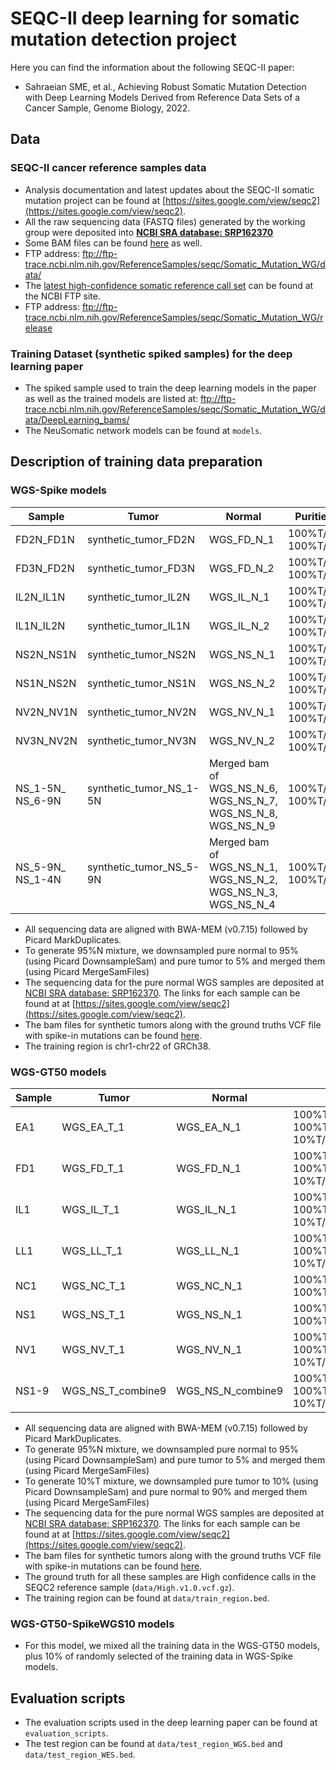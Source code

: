 # SEQC-II deep learning for somatic mutation detection project
Here you can find the information about the following SEQC-II paper:
* Sahraeian SME, et al., Achieving Robust Somatic Mutation Detection with Deep Learning Models Derived from Reference Data Sets of a Cancer Sample, Genome Biology, 2022.

## Data
### SEQC-II cancer reference samples data
* Analysis documentation and latest updates about the SEQC-II somatic mutation project can be found at [https://sites.google.com/view/seqc2](https://sites.google.com/view/seqc2).
* All the raw sequencing data (FASTQ files) generated by the working group were deposited into [**NCBI SRA database: SRP162370**](https://trace.ncbi.nlm.nih.gov/Traces/sra/?study=SRP162370)
* Some BAM files can be found [here](http://bit.ly/seqc2_smwg_data) as well.
 * FTP address: ftp://ftp-trace.ncbi.nlm.nih.gov/ReferenceSamples/seqc/Somatic_Mutation_WG/data/
* The [latest high-confidence somatic reference call set](http://bit.ly/somatic_call_set) can be found at the NCBI FTP site.
 * FTP address: ftp://ftp-trace.ncbi.nlm.nih.gov/ReferenceSamples/seqc/Somatic_Mutation_WG/release

### Training Dataset (synthetic spiked samples) for the deep learning paper
* The spiked sample used to train the deep learning models in the paper as well as the trained models are listed at:
ftp://ftp-trace.ncbi.nlm.nih.gov/ReferenceSamples/seqc/Somatic_Mutation_WG/data/DeepLearning_bams/
* The NeuSomatic network models can be found at `models`.

## Description of training data preparation
### WGS-Spike models

Sample | Tumor | Normal | Purities used
--------------------|----------------------------|------------------------|--------------------------
FD2N_FD1N | synthetic_tumor_FD2N | WGS_FD_N_1 | 100%T/100%N, 100%T/95%N
FD3N_FD2N | synthetic_tumor_FD3N | WGS_FD_N_2 | 100%T/100%N, 100%T/95%N
IL2N_IL1N | synthetic_tumor_IL2N | WGS_IL_N_1 | 100%T/100%N, 100%T/95%N
IL1N_IL2N | synthetic_tumor_IL1N | WGS_IL_N_2 | 100%T/100%N, 100%T/95%N
NS2N_NS1N | synthetic_tumor_NS2N | WGS_NS_N_1 | 100%T/100%N, 100%T/95%N
NS1N_NS2N | synthetic_tumor_NS1N | WGS_NS_N_2 | 100%T/100%N, 100%T/95%N
NV2N_NV1N | synthetic_tumor_NV2N | WGS_NV_N_1 | 100%T/100%N, 100%T/95%N
NV3N_NV2N | synthetic_tumor_NV3N | WGS_NV_N_2 | 100%T/100%N, 100%T/95%N
NS_1-5N_ NS_6-9N | synthetic_tumor_NS_1-5N | Merged bam of WGS_NS_N_6, WGS_NS_N_7, WGS_NS_N_8, WGS_NS_N_9 | 100%T/100%N, 100%T/95%N
NS_5-9N_ NS_1-4N | synthetic_tumor_NS_5-9N | Merged bam of WGS_NS_N_1, WGS_NS_N_2, WGS_NS_N_3, WGS_NS_N_4 | 100%T/100%N, 100%T/95%N


* All sequencing data are aligned with BWA-MEM (v0.7.15) followed by Picard MarkDuplicates.
* To generate 95%N mixture, we downsampled pure normal to 95% (using Picard DownsampleSam) and pure tumor to 5% and merged them (using Picard MergeSamFiles)
* The sequencing data for the pure normal WGS samples are deposited at [NCBI SRA database: SRP162370](https://trace.ncbi.nlm.nih.gov/Traces/sra/?study=SRP162370). The links for each sample can be found at at [https://sites.google.com/view/seqc2](https://sites.google.com/view/seqc2).
* The bam files for synthetic tumors along with the ground truths VCF file with spike-in mutations can be found [here](ftp://ftp-trace.ncbi.nlm.nih.gov/ReferenceSamples/seqc/Somatic_Mutation_WG/data/DeepLearning_bams/).
* The training region is chr1-chr22 of GRCh38.

### WGS-GT50 models

Sample | Tumor | Normal | Purities used
--------------------|----------------------------|------------------------|--------------------------
EA1 | WGS_EA_T_1 | WGS_EA_N_1 | 100%T/100%N, 100%T/95%N, 10%T/100%N 
FD1 | WGS_FD_T_1 | WGS_FD_N_1 | 100%T/100%N, 100%T/95%N, 10%T/100%N 
IL1 | WGS_IL_T_1 | WGS_IL_N_1 | 100%T/100%N, 100%T/95%N, 10%T/100%N 
LL1 | WGS_LL_T_1 | WGS_LL_N_1 | 100%T/100%N, 100%T/95%N, 10%T/100%N 
NC1 | WGS_NC_T_1 | WGS_NC_N_1 | 100%T/100%N, 100%T/95%N,10%T/100%N 
NS1 | WGS_NS_T_1 | WGS_NS_N_1 | 100%T/100%N, 100%T/95%N,10%T/100%N 
NV1 | WGS_NV_T_1 | WGS_NV_N_1 | 100%T/100%N, 100%T/95%N, 10%T/100%N 
NS1-9 | WGS_NS_T_combine9 | WGS_NS_N_combine9 | 100%T/100%N, 100%T/95%N, 10%T/100%N 


* All sequencing data are aligned with BWA-MEM (v0.7.15) followed by Picard MarkDuplicates.
* To generate 95%N mixture, we downsampled pure normal to 95% (using Picard DownsampleSam) and pure tumor to 5% and merged them (using Picard MergeSamFiles)
* To generate 10%T mixture, we downsampled pure tumor to 10% (using Picard DownsampleSam) and pure normal to 90% and merged them (using Picard MergeSamFiles)
* The sequencing data for the pure normal WGS samples are deposited at [NCBI SRA database: SRP162370](https://trace.ncbi.nlm.nih.gov/Traces/sra/?study=SRP162370). The links for each sample can be found at at [https://sites.google.com/view/seqc2](https://sites.google.com/view/seqc2).
* The bam files for synthetic tumors along with the ground truths VCF file with spike-in mutations can be found [here](ftp://ftp-trace.ncbi.nlm.nih.gov/ReferenceSamples/seqc/Somatic_Mutation_WG/data/DeepLearning_bams/).
* The ground truth for all these samples are High confidence calls in the SEQC2 reference sample (`data/High.v1.0.vcf.gz`).
* The training region can be found at `data/train_region.bed`.

### WGS-GT50-SpikeWGS10 models
* For this model, we mixed all the training data in the WGS-GT50 models, plus 10% of randomly selected of the training data in WGS-Spike models.

## Evaluation scripts 
* The evaluation scripts used in the deep learning paper can be found at `evaluation_scripts`.
* The test region can be found at `data/test_region_WGS.bed` and `data/test_region_WES.bed`.
